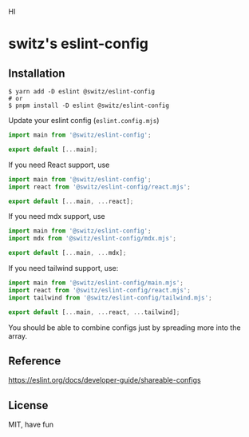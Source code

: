 HI

# switz's eslint-config

## Installation

```
$ yarn add -D eslint @switz/eslint-config
# or
$ pnpm install -D eslint @switz/eslint-config
```

Update your eslint config (`eslint.config.mjs`)

```js
import main from '@switz/eslint-config';

export default [...main];
```

If you need React support, use

```js
import main from '@switz/eslint-config';
import react from '@switz/eslint-config/react.mjs';

export default [...main, ...react];
```

If you need mdx support, use

```js
import main from '@switz/eslint-config';
import mdx from '@switz/eslint-config/mdx.mjs';

export default [...main, ...mdx];
```

If you need tailwind support, use:

```js
import main from '@switz/eslint-config/main.mjs';
import react from '@switz/eslint-config/react.mjs';
import tailwind from '@switz/eslint-config/tailwind.mjs';

export default [...main, ...react, ...tailwind];
```

You should be able to combine configs just by spreading more into the array.

## Reference

https://eslint.org/docs/developer-guide/shareable-configs

## License

MIT, have fun
